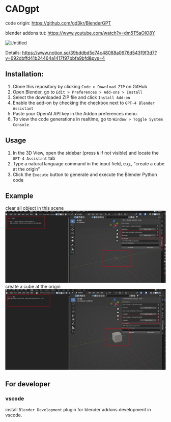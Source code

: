 # CADgpt

code origin: https://github.com/gd3kr/BlenderGPT

blender addons tut: https://www.youtube.com/watch?v=dm5T5aOIO8Y

<img width="476" alt="Untitled" src="https://github.com/kwlaial/CADgpt/assets/85923968/846e966f-32bc-42df-b0ba-114358a1491d">

Details: https://www.notion.so/39bddbd5e74c48088a0676d543f9f3d7?v=692dbffd41b24464a1417f97bbfa9bfd&pvs=4

## Installation:

1. Clone this repository by clicking `Code > Download ZIP` on GitHub
2. Open Blender, go to `Edit > Preferences > Add-ons > Install`
3. Select the downloaded ZIP file and click `Install Add-on`
4. Enable the add-on by checking the checkbox next to `GPT-4 Blender Assistant`
5. Paste your OpenAI API key in the Addon preferences menu.
5. To view the code generations in realtime, go to `Window > Toggle System Console`

## Usage

1. In the 3D View, open the sidebar (press `N` if not visible) and locate the `GPT-4 Assistant` tab
2. Type a natural language command in the input field, e.g., "create a cube at the origin"
3. Click the `Execute` button to generate and execute the Blender Python code

## Example
clear all object in this scene
![Alt text](./images/eg-clear.png)
create a cube at the origin
![Alt text](./images/eg-cube.png)

## For developer

### vscode
install `Blender Development` plugin for blender addons development in vscode.